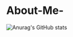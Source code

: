 # About-Me-
![Anurag's GitHub stats](https://github-readme-stats.vercel.app/apiliapia99anuraghazra&show_icons=true&theme=radical)
